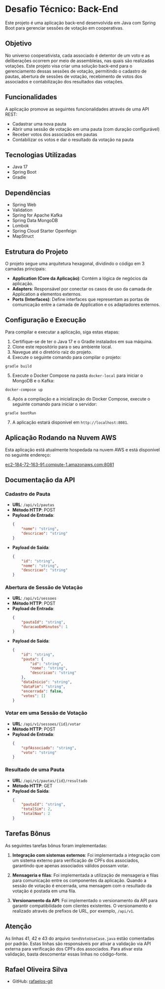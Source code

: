 # Desafio Técnico: Back-End

Este projeto é uma aplicação back-end desenvolvida em Java com Spring Boot para gerenciar sessões de votação em cooperativas.

## Objetivo

No universo cooperativista, cada associado é detentor de um voto e as deliberações ocorrem por meio de assembleias, nas quais são realizadas votações. Este projeto visa criar uma solução back-end para o gerenciamento dessas sessões de votação, permitindo o cadastro de pautas, abertura de sessões de votação, recebimento de votos dos associados e contabilização dos resultados das votações.

## Funcionalidades

A aplicação promove as seguintes funcionalidades através de uma API REST:

- Cadastrar uma nova pauta
- Abrir uma sessão de votação em uma pauta (com duração configurável)
- Receber votos dos associados em pautas
- Contabilizar os votos e dar o resultado da votação na pauta

## Tecnologias Utilizadas

- Java 17
- Spring Boot
- Gradle

## Dependências

- Spring Web
- Validation
- Spring for Apache Kafka
- Spring Data MongoDB
- Lombok
- Spring Cloud Starter Openfeign
- MapStruct

## Estrutura do Projeto

O projeto segue uma arquitetura hexagonal, dividindo o código em 3 camadas principais:

- **Application (Core da Aplicação)**: Contém a lógica de negócios da aplicação.
- **Adapters**: Responsável por conectar os casos de uso da camada de Application a elementos externos.
- **Ports (Interfaces)**: Define interfaces que representam as portas de comunicação entre a camada de Application e os adaptadores externos.

## Configuração e Execução

Para compilar e executar a aplicação, siga estas etapas:

1. Certifique-se de ter o Java 17 e o Gradle instalados em sua máquina.
2. Clone este repositório para o seu ambiente local.
3. Navegue até o diretório raiz do projeto.
4. Execute o seguinte comando para compilar o projeto:

```
gradle build
```

5. Execute o Docker Compose na pasta `docker-local` para iniciar o MongoDB e o Kafka:

```
docker-compose up
```

6. Após a compilação e a inicialização do Docker Compose, execute o seguinte comando para iniciar o servidor:

```
gradle bootRun
```

7. A aplicação estará disponível em `http://localhost:8081`.

## Aplicação Rodando na Nuvem AWS

Esta aplicação está atualmente hospedada na nuvem AWS e está disponível no seguinte endereço:

[ec2-184-72-163-91.compute-1.amazonaws.com:8081](http://ec2-184-72-163-91.compute-1.amazonaws.com:8081)


## Documentação da API

### Cadastro de Pauta

- **URL**: `/api/v1/pautas`
- **Método HTTP**: POST
- **Payload de Entrada**:
  ```json
  {
      "nome": "string",
      "descricao": "string"
  }
  ```
- **Payload de Saída**:
  ```json
  {
      "id": "string",
      "nome": "string",
      "descricao": "string"
  }
  ```

### Abertura de Sessão de Votação

- **URL**: `/api/v1/sessoes`
- **Método HTTP**: POST
- **Payload de Entrada**:
  ```json
  {
      "pautaId": "string",
      "duracaoEmMinutos": 1
  }
  ```
- **Payload de Saída**:
  ```json
  {
      "id": "string",
      "pauta": {
          "id": "string",
          "nome": "string",
          "descricao": "string"
      },
      "dataInicio": "string",
      "dataFim": "string",
      "encerrada": false,
      "votos": []
  }
  ```

### Votar em uma Sessão de Votação

- **URL**: `/api/v1/sessoes/{id}/votar`
- **Método HTTP**: POST
- **Payload de Entrada**:
  ```json
  {
      "cpfAssociado": "string",
      "voto": "string"
  }
  ```

### Resultado de uma Pauta

- **URL**: `/api/v1/pautas/{id}/resultado`
- **Método HTTP**: GET
- **Payload de Saída**:
  ```json
  {
      "pautaId": "string",
      "totalSim": 2,
      "totalNao": 2
  }
  ```

## Tarefas Bônus

As seguintes tarefas bônus foram implementadas:

1. **Integração com sistemas externos**: Foi implementada a integração com um sistema externo para verificação de CPFs dos associados, garantindo que apenas associados válidos possam votar.

2. **Mensageria e filas**: Foi implementada a utilização de mensageria e filas para comunicação entre os componentes da aplicação. Quando a sessão de votação é encerrada, uma mensagem com o resultado da votação é postada em uma fila.

4. **Versionamento da API**: Foi implementado o versionamento da API para garantir compatibilidade com clientes existentes. O versionamento é realizado através de prefixos de URL, por exemplo, `/api/v1`.

## Atenção

As linhas 41, 42 e 43 do arquivo `SendVotoUseCase.java` estão comentadas por padrão. Estas linhas são responsáveis por ativar a validação via API externa para verificação dos CPFs dos associados. Para ativar esta validação, basta descomentar essas linhas no código-fonte.

## Rafael Oliveira Silva

- GitHub: [rafaelos-git](https://github.com/rafaelos-git)
